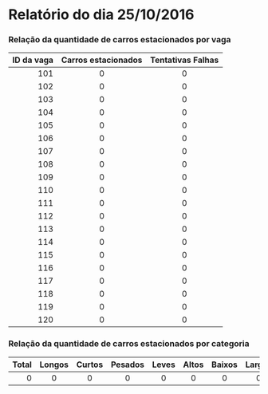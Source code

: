 Relatório do dia 25/10/2016
===


### Relação da quantidade de carros estacionados por vaga
| ID da vaga | Carros estacionados | Tentativas Falhas |
| ---------: | :-----------------: | :---------------: |
| 101 | 0 | 0 |
| 102 | 0 | 0 |
| 103 | 0 | 0 |
| 104 | 0 | 0 |
| 105 | 0 | 0 |
| 106 | 0 | 0 |
| 107 | 0 | 0 |
| 108 | 0 | 0 |
| 109 | 0 | 0 |
| 110 | 0 | 0 |
| 111 | 0 | 0 |
| 112 | 0 | 0 |
| 113 | 0 | 0 |
| 114 | 0 | 0 |
| 115 | 0 | 0 |
| 116 | 0 | 0 |
| 117 | 0 | 0 |
| 118 | 0 | 0 |
| 119 | 0 | 0 |
| 120 | 0 | 0 |



### Relação da quantidade de carros estacionados por categoria
| Total | Longos | Curtos | Pesados | Leves | Altos | Baixos | Largos | Estreitos |
| ----: | :----: | :----: | :-----: |  :--: |  :--: | :----: | :----: | :-------: |
| 0 |  0 |  0 |  0 |  0 |  0 |  0 |  0 |  0 |
